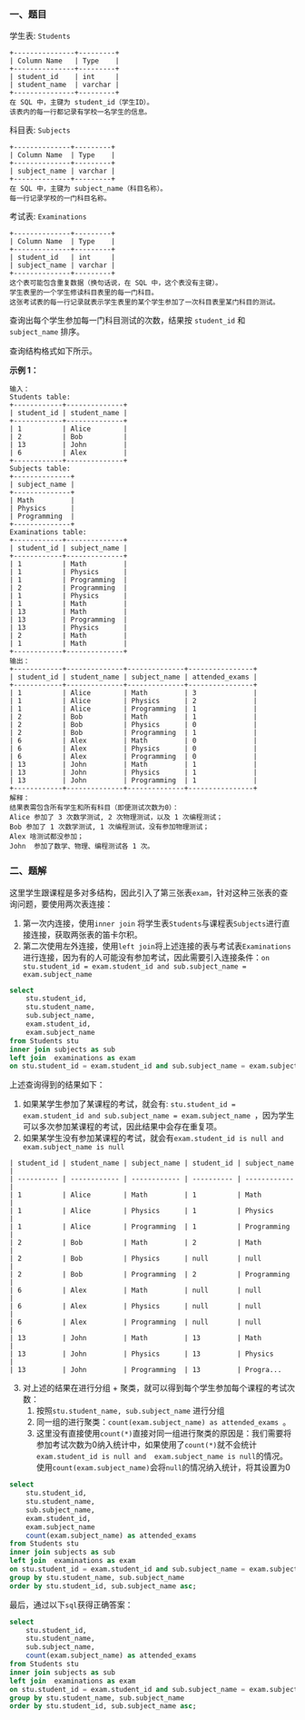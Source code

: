 ### 一、题目

学生表: `Students`

```
+---------------+---------+
| Column Name   | Type    |
+---------------+---------+
| student_id    | int     |
| student_name  | varchar |
+---------------+---------+
在 SQL 中，主键为 student_id（学生ID）。
该表内的每一行都记录有学校一名学生的信息。
```

 

科目表: `Subjects`

```
+--------------+---------+
| Column Name  | Type    |
+--------------+---------+
| subject_name | varchar |
+--------------+---------+
在 SQL 中，主键为 subject_name（科目名称）。
每一行记录学校的一门科目名称。
```

 

考试表: `Examinations`

```
+--------------+---------+
| Column Name  | Type    |
+--------------+---------+
| student_id   | int     |
| subject_name | varchar |
+--------------+---------+
这个表可能包含重复数据（换句话说，在 SQL 中，这个表没有主键）。
学生表里的一个学生修读科目表里的每一门科目。
这张考试表的每一行记录就表示学生表里的某个学生参加了一次科目表里某门科目的测试。
```

 

查询出每个学生参加每一门科目测试的次数，结果按 `student_id` 和 `subject_name` 排序。

查询结构格式如下所示。

 

**示例 1：**

```
输入：
Students table:
+------------+--------------+
| student_id | student_name |
+------------+--------------+
| 1          | Alice        |
| 2          | Bob          |
| 13         | John         |
| 6          | Alex         |
+------------+--------------+
Subjects table:
+--------------+
| subject_name |
+--------------+
| Math         |
| Physics      |
| Programming  |
+--------------+
Examinations table:
+------------+--------------+
| student_id | subject_name |
+------------+--------------+
| 1          | Math         |
| 1          | Physics      |
| 1          | Programming  |
| 2          | Programming  |
| 1          | Physics      |
| 1          | Math         |
| 13         | Math         |
| 13         | Programming  |
| 13         | Physics      |
| 2          | Math         |
| 1          | Math         |
+------------+--------------+
输出：
+------------+--------------+--------------+----------------+
| student_id | student_name | subject_name | attended_exams |
+------------+--------------+--------------+----------------+
| 1          | Alice        | Math         | 3              |
| 1          | Alice        | Physics      | 2              |
| 1          | Alice        | Programming  | 1              |
| 2          | Bob          | Math         | 1              |
| 2          | Bob          | Physics      | 0              |
| 2          | Bob          | Programming  | 1              |
| 6          | Alex         | Math         | 0              |
| 6          | Alex         | Physics      | 0              |
| 6          | Alex         | Programming  | 0              |
| 13         | John         | Math         | 1              |
| 13         | John         | Physics      | 1              |
| 13         | John         | Programming  | 1              |
+------------+--------------+--------------+----------------+
解释：
结果表需包含所有学生和所有科目（即便测试次数为0）：
Alice 参加了 3 次数学测试, 2 次物理测试，以及 1 次编程测试；
Bob 参加了 1 次数学测试, 1 次编程测试，没有参加物理测试；
Alex 啥测试都没参加；
John  参加了数学、物理、编程测试各 1 次。
```

### 二、题解

这里学生跟课程是多对多结构，因此引入了第三张表`exam`，针对这种三张表的查询问题，要使用两次表连接：

1. 第一次内连接，使用`inner join` 将学生表`Students`与课程表`Subjects`进行直接连接，获取两张表的笛卡尔积。
2. 第二次使用左外连接，使用`left join`将上述连接的表与考试表`Examinations`进行连接，因为有的人可能没有参加考试，因此需要引入连接条件：`on stu.student_id = exam.student_id and sub.subject_name = exam.subject_name `

```sql
select 
    stu.student_id, 
    stu.student_name, 
    sub.subject_name,
    exam.student_id,
    exam.subject_name
from Students stu 
inner join subjects as sub
left join  examinations as exam
on stu.student_id = exam.student_id and sub.subject_name = exam.subject_name 
```

上述查询得到的结果如下：

1. 如果某学生参加了某课程的考试，就会有: `stu.student_id = exam.student_id and sub.subject_name = exam.subject_name `，因为学生可以多次参加某课程的考试，因此结果中会存在重复项。
2. 如果某学生没有参加某课程的考试，就会有`exam.student_id is null and  exam.subject_name is null`

```
| student_id | student_name | subject_name | student_id | subject_name |
| ---------- | ------------ | ------------ | ---------- | ------------ |
| 1          | Alice        | Math         | 1          | Math         |
| 1          | Alice        | Physics      | 1          | Physics      |
| 1          | Alice        | Programming  | 1          | Programming  |
| 2          | Bob          | Math         | 2          | Math         |
| 2          | Bob          | Physics      | null       | null         |
| 2          | Bob          | Programming  | 2          | Programming  |
| 6          | Alex         | Math         | null       | null         |
| 6          | Alex         | Physics      | null       | null         |
| 6          | Alex         | Programming  | null       | null         |
| 13         | John         | Math         | 13         | Math         |
| 13         | John         | Physics      | 13         | Physics      |
| 13         | John         | Programming  | 13         | Progra...
```

3. 对上述的结果在进行分组 + 聚类，就可以得到每个学生参加每个课程的考试次数：
   1. 按照`stu.student_name, sub.subject_name` 进行分组
   2. 同一组的进行聚类：`count(exam.subject_name) as attended_exams `。
   3. 这里没有直接使用`count(*)`直接对同一组进行聚类的原因是：我们需要将参加考试次数为0纳入统计中，如果使用了`count(*)`就不会统计`exam.student_id is null and  exam.subject_name is null`的情况。使用`count(exam.subject_name)`会将`null`的情况纳入统计，将其设置为0

```sql
select 
    stu.student_id, 
    stu.student_name, 
    sub.subject_name,
    exam.student_id,
    exam.subject_name
    count(exam.subject_name) as attended_exams 
from Students stu 
inner join subjects as sub
left join  examinations as exam
on stu.student_id = exam.student_id and sub.subject_name = exam.subject_name 
group by stu.student_name, sub.subject_name
order by stu.student_id, sub.subject_name asc;
```

最后，通过以下`sql`获得正确答案：

```sql
select 
    stu.student_id, 
    stu.student_name, 
    sub.subject_name,
    count(exam.subject_name) as attended_exams 
from Students stu 
inner join subjects as sub
left join  examinations as exam
on stu.student_id = exam.student_id and sub.subject_name = exam.subject_name 
group by stu.student_name, sub.subject_name
order by stu.student_id, sub.subject_name asc;
```




